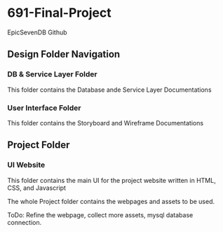 # 691-Final-Project
EpicSevenDB Github

## Design Folder Navigation

### DB & Service Layer Folder
This folder contains the Database ande Service Layer Documentations

### User Interface Folder
This folder contains the Storyboard and Wireframe Documentations


## Project Folder

### UI Website
This folder contains the main UI for the project website written in HTML, CSS, and Javascript

The whole Project folder contains the webpages and assets to be used.

ToDo: Refine the webpage, collect more assets, mysql database connection.
